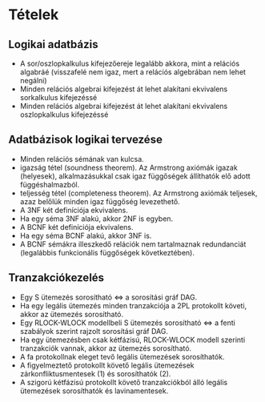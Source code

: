 # Tételek

## Logikai adatbázis

- A sor/oszlopkalkulus kifejezőereje legalább akkora, mint a relációs algabráé (visszafelé nem igaz, mert a relációs algebrában nem lehet negálni)
- Minden relációs algebrai kifejezést át lehet alakítani ekvivalens sorkalkulus kifejezéssé
- Minden relációs algebrai kifejezést át lehet alakítani ekvivalens oszlopkalkulus kifejezéssé

## Adatbázisok logikai tervezése

- Minden relációs sémának van kulcsa.
- igazság tétel (soundness theorem). Az Armstrong axiómák igazak (helyesek), alkalmazásukkal csak igaz függőségek állíthatók elő adott függéshalmazból.
-  teljesség tétel (completeness theorem). Az Armstrong axiómák teljesek, azaz belőlük minden igaz függőség levezethető.
- A 3NF két definíciója ekvivalens.
- Ha egy séma 3NF alakú, akkor 2NF is egyben.
- A BCNF két definíciója ekvivalens.
- Ha egy séma BCNF alakú, akkor 3NF is.
- A BCNF sémákra illeszkedő relációk nem tartalmaznak redundanciát (legalábbis funkcionális függőségek következtében).

## Tranzakciókezelés

- Egy S ütemezés sorosítható ⇔ a sorosítási gráf DAG.
- Ha egy legális ütemezés minden tranzakciója a 2PL protokollt követi, akkor az ütemezés sorosítható.
- Egy RLOCK-WLOCK modellbeli S ütemezés sorosítható ⇔ a fenti szabályok szerint rajzolt sorosítási gráf DAG.
- Ha egy ütemezésben csak kétfázisú, RLOCK-WLOCK modell szerinti tranzakciók vannak, akkor az ütemezés sorosítható.
- A fa protokollnak eleget tevő legális ütemezések sorosíthatók.
- A figyelmeztető protokollt követő legális ütemezések zárkonfliktusmentesek (1) és sorosíthatók (2).
- A szigorú kétfázisú protokollt követő tranzakciókból álló legális ütemezések sorosíthatók és lavinamentesek.

